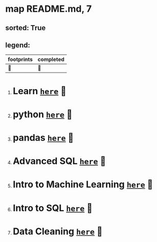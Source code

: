 # map README.md, 7

## sorted: True


## legend:

| footprints | completed | 
|---|---|
| :footprints: | :green_heart: |




1. # Learn [`here`](./https§§§www.kaggle.com§learn/readme.md) :footprints:
1. # python [`here`](./https§§§www.kaggle.com§learn§python/readme.md) :green_heart:
1. # pandas [`here`](./https§§§www.kaggle.com§learn§pandas/readme.md) :green_heart:
1. # Advanced SQL [`here`](./https§§§www.kaggle.com§learn§advanced-sql/readme.md) :green_heart:
1. # Intro to Machine Learning [`here`](./https§§§www.kaggle.com§learn§intro-to-machine-learning/readme.md) :green_heart:
1. # Intro to SQL [`here`](./https§§§www.kaggle.com§learn§intro-to-sql/readme.md) :green_heart:
1. # Data Cleaning [`here`](./https§§§www.kaggle.com§learn§data-cleaning/readme.md) :footprints:
